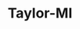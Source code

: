 ---
title: Taylor-MI
slug: taylor-mi
f_state:
- cms/state/michigan.md
f_locations:
- cms/payday-loan/advance-america-1882.md
- cms/payday-loan/advance-america-1883.md
- cms/payday-loan/advance-america-1924.md
- cms/payday-loan/approved-cash-advance-4701.md
- cms/payday-loan/cash-connection-6843.md
- cms/payday-loan/cash-n-go-8002.md
- cms/payday-loan/cashland-9171.md
- cms/payday-loan/check-go-9824.md
- cms/payday-loan/check-into-cash-12083.md
- cms/payday-loan/checksmart-14751.md
- cms/payday-loan/checksmart-14754.md
- cms/payday-loan/first-cash-advance-18439.md
- cms/payday-loan/instant-cash-advance-19652.md
- cms/payday-loan/purpose-financial-24730.md
- cms/payday-loan/taylor-town-check-cashing-pa-27114.md
updated-on: '2024-05-30T13:41:28.615Z'
created-on: '2024-05-30T13:41:28.615Z'
published-on: '2024-05-30T13:54:32.469Z'
f_city: Taylor
layout: '[city].html'
tags: city
---